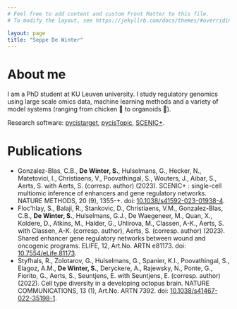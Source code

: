 ```yaml
---
# Feel free to add content and custom Front Matter to this file.
# To modify the layout, see https://jekyllrb.com/docs/themes/#overriding-theme-defaults

layout: page
title: "Seppe De Winter"
---
```


# About me

I am a PhD student at KU Leuven university. I study regulatory genomics using large scale omics data, machine learning methods and a variety of model systems (ranging from chicken 🐣 to organoids 🧫).

Research software: [pycistarget](https://github.com/aertslab/pycistarget), [pycisTopic](https://github.com/aertslab/pycisTopic), [SCENIC+](https://github.com/aertslab/scenicplus).

# Publications

- Gonzalez-Blas, C.B., **De Winter, S.**, Hulselmans, G., Hecker, N., Matetovici, I., Christiaens, V., Poovathingal, S., Wouters, J., Aibar, S., Aerts, S. with Aerts, S. (corresp. author) (2023). SCENIC+ : single-cell multiomic inference of enhancers and gene regulatory networks. NATURE METHODS, 20 (9), 1355-+. doi: [10.1038/s41592-023-01938-4](https://doi.org/10.1038/s41592-023-01938-4).
- Floc'hlay, S., Balaji, R., Stankovic, D., Christiaens, V.M., Gonzalez-Blas, C.B., **De Winter, S.**, Hulselmans, G.J., De Waegeneer, M., Quan, X., Koldere, D., Atkins, M., Halder, G., Uhlirova, M., Classen, A-K., Aerts, S. with Classen, A-K. (corresp. author), Aerts, S. (corresp. author) (2023). Shared enhancer gene regulatory networks between wound and oncogenic programs. ELIFE, 12, Art.No. ARTN e81173. doi: [10.7554/eLife.81173](https://doi.org/10.7554/eLife.81173).
- Styfhals, R., Zolotarov, G., Hulselmans, G., Spanier, K.I., Poovathingal, S., Elagoz, A.M., **De Winter, S.**, Deryckere, A., Rajewsky, N., Ponte, G., Fiorito, G., Aerts, S., Seuntjens, E. with Seuntjens, E. (corresp. author) (2022). Cell type diversity in a developing octopus brain. NATURE COMMUNICATIONS, 13 (1), Art.No. ARTN 7392. doi: [10.1038/s41467-022-35198-1](https://doi.org/10.1038/s41467-022-35198-1).